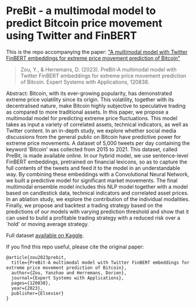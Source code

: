# PreBit - a multimodal model to predict Bitcoin price movement using Twitter and FinBERT

This is the repo accompanying the paper: ["A multimodal model with Twitter FinBERT embeddings for extreme price movement prediction of Bitcoin"](https://arxiv.org/abs/2206.00648)

> Zou, Y., & Herremans, D. (2023). PreBit-A multimodal model with Twitter FinBERT embeddings for extreme price movement prediction of Bitcoin. Expert Systems with Applications, 120838.

Abstract: 
Bitcoin, with its ever-growing popularity, has demonstrated extreme price volatility since its origin. This volatility, together with its decentralised nature, make Bitcoin highly subjective to speculative trading as compared to more traditional assets. In this paper, we propose a multimodal model for predicting extreme price fluctuations. This model takes as input a variety of correlated assets, technical indicators, as well as Twitter content. In an in-depth study, we explore whether social media discussions from the general public on Bitcoin have predictive power for extreme price movements. A dataset of 5,000 tweets per day containing the keyword 'Bitcoin' was collected from 2015 to 2021. This dataset, called PreBit, is made available online. In our hybrid model, we use sentence-level FinBERT embeddings, pretrained on financial lexicons, so as to capture the full contents of the tweets and feed it to the model in an understandable way. By combining these embeddings with a Convolutional Neural Network, we built a predictive model for significant market movements. The final multimodal ensemble model includes this NLP model together with a model based on candlestick data, technical indicators and correlated asset prices. In an ablation study, we explore the contribution of the individual modalities. Finally, we propose and backtest a trading strategy based on the predictions of our models with varying prediction threshold and show that it can used to build a profitable trading strategy with a reduced risk over a `hold' or moving average strategy.

Full dataset [available on Kaggle](https://www.kaggle.com/datasets/zyz5557585/prebit-multimodal-dataset-for-bitcoin-price). 

If you find this repo useful, please cite the original paper: 

```
@article{zou2023prebit,
  title={PreBit-A multimodal model with Twitter FinBERT embeddings for extreme price movement prediction of Bitcoin},
  author={Zou, Yanzhao and Herremans, Dorien},
  journal={Expert Systems with Applications},
  pages={120838},
  year={2023},
  publisher={Elsevier}
}
```

